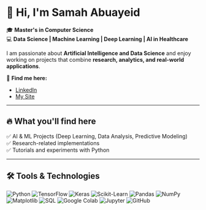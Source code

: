 # 👋 Hi, I'm Samah Abuayeid  

🎓 **Master's in Computer Science**  
💻 **Data Science | Machine Learning | Deep Learning | AI in Healthcare**  

I am passionate about **Artificial Intelligence and Data Science** and enjoy working on projects that combine **research, analytics, and real-world applications**.  

🔗 **Find me here:**  
- [LinkedIn](https://www.linkedin.com/in/samah-abuayied)  
- [My Site](https://sites.google.com/view/samah-abuayied-portfolio)

---

## 🔥 What you'll find here  
✅ AI & ML Projects (Deep Learning, Data Analysis, Predictive Modeling)  
✅ Research-related implementations  
✅ Tutorials and experiments with Python  

---
## 🛠️ Tools & Technologies  

![Python](https://img.shields.io/badge/Python-3776AB?style=for-the-badge&logo=python&logoColor=white)
![TensorFlow](https://img.shields.io/badge/TensorFlow-FF6F00?style=for-the-badge&logo=tensorflow&logoColor=white)
![Keras](https://img.shields.io/badge/Keras-D00000?style=for-the-badge&logo=keras&logoColor=white)
![Scikit-Learn](https://img.shields.io/badge/Scikit--Learn-F7931E?style=for-the-badge&logo=scikit-learn&logoColor=white)
![Pandas](https://img.shields.io/badge/Pandas-150458?style=for-the-badge&logo=pandas&logoColor=white)
![NumPy](https://img.shields.io/badge/NumPy-013243?style=for-the-badge&logo=numpy&logoColor=white)
![Matplotlib](https://img.shields.io/badge/Matplotlib-003366?style=for-the-badge)
![SQL](https://img.shields.io/badge/SQL-4479A1?style=for-the-badge&logo=postgresql&logoColor=white)
![Google Colab](https://img.shields.io/badge/Google%20Colab-F9AB00?style=for-the-badge&logo=googlecolab&logoColor=white)
![Jupyter](https://img.shields.io/badge/Jupyter-F37626?style=for-the-badge&logo=jupyter&logoColor=white)
![GitHub](https://img.shields.io/badge/GitHub-181717?style=for-the-badge&logo=github&logoColor=white)
